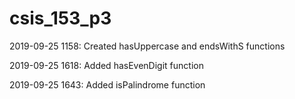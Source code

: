 # csis_153_p3

2019-09-25 1158: Created hasUppercase and endsWithS functions

2019-09-25 1618: Added hasEvenDigit function

2019-09-25 1643: Added isPalindrome function
